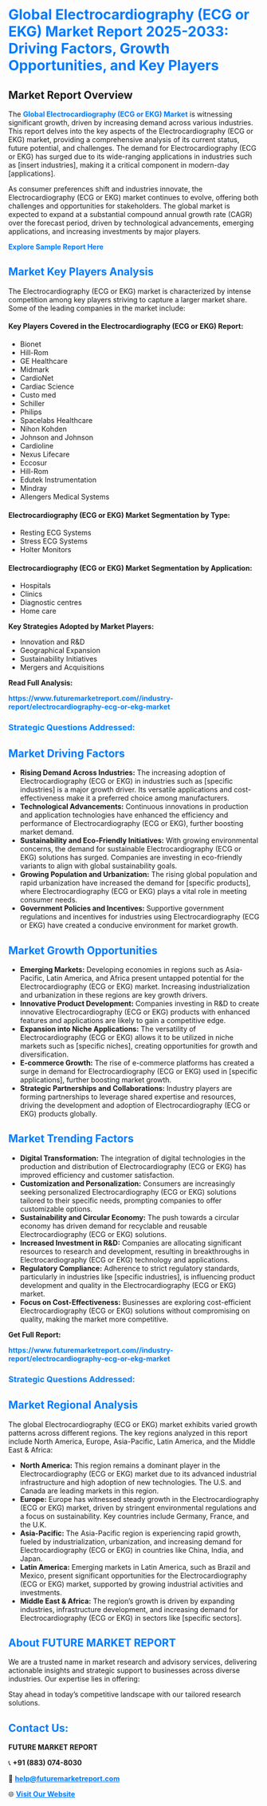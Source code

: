 <h1 style="color: #007BFF;">Global Electrocardiography (ECG or EKG) Market Report 2025-2033: Driving Factors, Growth Opportunities, and Key Players</h1>

<section id="overview">
<h2>Market Report Overview</h2>
<p>The <a href="https://www.futuremarketreport.com//industry-report/electrocardiography-ecg-or-ekg-market" style="color: #007BFF; text-decoration: none;"><strong>Global Electrocardiography (ECG or EKG) Market</strong></a> is witnessing significant growth, driven by increasing demand across various industries. This report delves into the key aspects of the Electrocardiography (ECG or EKG) market, providing a comprehensive analysis of its current status, future potential, and challenges. The demand for Electrocardiography (ECG or EKG) has surged due to its wide-ranging applications in industries such as [insert industries], making it a critical component in modern-day [applications].</p>
<p>As consumer preferences shift and industries innovate, the Electrocardiography (ECG or EKG) market continues to evolve, offering both challenges and opportunities for stakeholders. The global market is expected to expand at a substantial compound annual growth rate (CAGR) over the forecast period, driven by technological advancements, emerging applications, and increasing investments by major players.</p>
</section>

<section id="overview">
<p><a href="https://www.futuremarketreport.com//request-sample/reportId=82723" style="color: #007BFF; text-decoration: none;"><strong>Explore Sample Report Here</strong></a></p>
</section>

<section id="key-players">
<h2 style="color: #007BFF;">Market Key Players Analysis</h2>
<p>The Electrocardiography (ECG or EKG) market is characterized by intense competition among key players striving to capture a larger market share. Some of the leading companies in the market include:</p>
<h4>Key Players Covered in the Electrocardiography (ECG or EKG) Report:</h4>
<ul><li>Bionet</li><li>Hill-Rom</li><li>GE Healthcare</li><li>Midmark</li><li>CardioNet</li><li>Cardiac Science</li><li>Custo med</li><li>Schiller</li><li>Philips</li><li>Spacelabs Healthcare</li><li>Nihon Kohden</li><li>Johnson and Johnson</li><li>Cardioline</li><li>Nexus Lifecare</li><li>Eccosur</li><li>Hill-Rom</li><li>Edutek Instrumentation</li><li>Mindray</li><li>Allengers Medical Systems</li></ul>
<h4>Electrocardiography (ECG or EKG) Market Segmentation by Type:</h4>
<ul><li>Resting ECG Systems</li><li>Stress ECG Systems</li><li>Holter Monitors</li></ul>

<h4>Electrocardiography (ECG or EKG) Market Segmentation by Application:</h4>
<ul><li>Hospitals</li><li>Clinics</li><li>Diagnostic centres</li><li>Home care</li></ul>
<p><strong>Key Strategies Adopted by Market Players:</strong></p>
<ul>
<li>Innovation and R&D</li>
<li>Geographical Expansion</li>
<li>Sustainability Initiatives</li>
<li>Mergers and Acquisitions</li>
</ul>
</section>

<section>
<p><strong>Read Full Analysis: </strong></p><a href="https://www.futuremarketreport.com//industry-report/electrocardiography-ecg-or-ekg-market" style="color: #007BFF; text-decoration: none;"><strong>https://www.futuremarketreport.com//industry-report/electrocardiography-ecg-or-ekg-market</strong></a>
<h3 style="color: #007BFF;">Strategic Questions Addressed:</h3>
</section>

<section id="driving-factors">
<h2 style="color: #007BFF;">Market Driving Factors</h2>
<ul>
<li><strong>Rising Demand Across Industries:</strong> The increasing adoption of Electrocardiography (ECG or EKG) in industries such as [specific industries] is a major growth driver. Its versatile applications and cost-effectiveness make it a preferred choice among manufacturers.</li>
<li><strong>Technological Advancements:</strong> Continuous innovations in production and application technologies have enhanced the efficiency and performance of Electrocardiography (ECG or EKG), further boosting market demand.</li>
<li><strong>Sustainability and Eco-Friendly Initiatives:</strong> With growing environmental concerns, the demand for sustainable Electrocardiography (ECG or EKG) solutions has surged. Companies are investing in eco-friendly variants to align with global sustainability goals.</li>
<li><strong>Growing Population and Urbanization:</strong> The rising global population and rapid urbanization have increased the demand for [specific products], where Electrocardiography (ECG or EKG) plays a vital role in meeting consumer needs.</li>
<li><strong>Government Policies and Incentives:</strong> Supportive government regulations and incentives for industries using Electrocardiography (ECG or EKG) have created a conducive environment for market growth.</li>
</ul>
</section>

<section id="growth-opportunities">
<h2 style="color: #007BFF;">Market Growth Opportunities</h2>
<ul>
<li><strong>Emerging Markets:</strong> Developing economies in regions such as Asia-Pacific, Latin America, and Africa present untapped potential for the Electrocardiography (ECG or EKG) market. Increasing industrialization and urbanization in these regions are key growth drivers.</li>
<li><strong>Innovative Product Development:</strong> Companies investing in R&D to create innovative Electrocardiography (ECG or EKG) products with enhanced features and applications are likely to gain a competitive edge.</li>
<li><strong>Expansion into Niche Applications:</strong> The versatility of Electrocardiography (ECG or EKG) allows it to be utilized in niche markets such as [specific niches], creating opportunities for growth and diversification.</li>
<li><strong>E-commerce Growth:</strong> The rise of e-commerce platforms has created a surge in demand for Electrocardiography (ECG or EKG) used in [specific applications], further boosting market growth.</li>
<li><strong>Strategic Partnerships and Collaborations:</strong> Industry players are forming partnerships to leverage shared expertise and resources, driving the development and adoption of Electrocardiography (ECG or EKG) products globally.</li>
</ul>
</section>

<section id="trending-factors">
<h2 style="color: #007BFF;">Market Trending Factors</h2>
<ul>
<li><strong>Digital Transformation:</strong> The integration of digital technologies in the production and distribution of Electrocardiography (ECG or EKG) has improved efficiency and customer satisfaction.</li>
<li><strong>Customization and Personalization:</strong> Consumers are increasingly seeking personalized Electrocardiography (ECG or EKG) solutions tailored to their specific needs, prompting companies to offer customizable options.</li>
<li><strong>Sustainability and Circular Economy:</strong> The push towards a circular economy has driven demand for recyclable and reusable Electrocardiography (ECG or EKG) solutions.</li>
<li><strong>Increased Investment in R&D:</strong> Companies are allocating significant resources to research and development, resulting in breakthroughs in Electrocardiography (ECG or EKG) technology and applications.</li>
<li><strong>Regulatory Compliance:</strong> Adherence to strict regulatory standards, particularly in industries like [specific industries], is influencing product development and quality in the Electrocardiography (ECG or EKG) market.</li>
<li><strong>Focus on Cost-Effectiveness:</strong> Businesses are exploring cost-efficient Electrocardiography (ECG or EKG) solutions without compromising on quality, making the market more competitive.</li>
</ul>
</section>

<section>
<p><strong>Get Full Report: </strong></p><a href="https://www.futuremarketreport.com//industry-report/electrocardiography-ecg-or-ekg-market" style="color: #007BFF; text-decoration: none;"><strong>https://www.futuremarketreport.com//industry-report/electrocardiography-ecg-or-ekg-market</strong></a>
<h3 style="color: #007BFF;">Strategic Questions Addressed:</h3>
</section>


<section id="regional-analysis">
<h2 style="color: #007BFF;">Market Regional Analysis</h2>
<p>The global Electrocardiography (ECG or EKG) market exhibits varied growth patterns across different regions. The key regions analyzed in this report include North America, Europe, Asia-Pacific, Latin America, and the Middle East & Africa:</p>
<ul>
<li><strong>North America:</strong> This region remains a dominant player in the Electrocardiography (ECG or EKG) market due to its advanced industrial infrastructure and high adoption of new technologies. The U.S. and Canada are leading markets in this region.</li>
<li><strong>Europe:</strong> Europe has witnessed steady growth in the Electrocardiography (ECG or EKG) market, driven by stringent environmental regulations and a focus on sustainability. Key countries include Germany, France, and the U.K.</li>
<li><strong>Asia-Pacific:</strong> The Asia-Pacific region is experiencing rapid growth, fueled by industrialization, urbanization, and increasing demand for Electrocardiography (ECG or EKG) in countries like China, India, and Japan.</li>
<li><strong>Latin America:</strong> Emerging markets in Latin America, such as Brazil and Mexico, present significant opportunities for the Electrocardiography (ECG or EKG) market, supported by growing industrial activities and investments.</li>
<li><strong>Middle East & Africa:</strong> The region’s growth is driven by expanding industries, infrastructure development, and increasing demand for Electrocardiography (ECG or EKG) in sectors like [specific sectors].</li>
</ul>
</section>

<footer>
<h2 style="color: #007BFF;">About FUTURE MARKET REPORT</h2>
<p>We are a trusted name in market research and advisory services, delivering actionable insights and strategic support to businesses across diverse industries. Our expertise lies in offering:</p>

<p>Stay ahead in today’s competitive landscape with our tailored research solutions.</p>

<h2 style="color: #007BFF;">Contact Us:</h2>
<p><strong>FUTURE MARKET REPORT</strong></p>
<p>📞 <strong>+91 (883) 074-8030</strong></p>
<p>📧 <strong><a href="mailto:help@futuremarketreport.com" style="color: #007BFF;">help@futuremarketreport.com</a></strong></p>
<p>🌐 <strong><a href="https://www.futuremarketreport.com/" style="color: #007BFF;">Visit Our Website</a></strong></p>
</footer>